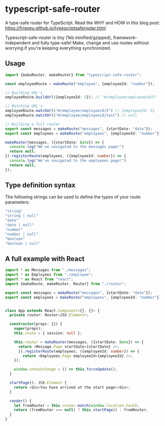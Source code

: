 # typescript-safe-router

A type-safe router for TypeScript. Read the WHY and HOW in this blog post:
https://frigoeu.github.io/typescriptsaferouter.html

Typescript-safe-router is tiny (1kb minified/gzipped), framework-independent and fully type-safe! Make, change and use routes without worrying if you're keeping everything synchronized.

## Usage

```typescript
import {makeRouter, makeRouter} from "typescript-safe-router";

const employeeRoute = makeRoute("employee", {employeeId: "number"});

// Building URL's
employeeRoute.buildUrl({employeeId: 5}); // "#/employee/employeeid/5"

// Matching URL's
employeeRoute.matchUrl("#/employee/employeeid/5") // {employeeId: 5}
employeeRoute.matchUrl("#/employee/employeeid/test") // null

// Building a full router
export const messages = makeRoute("messages", {startDate: "date"});
export const employees = makeRoute("employees", {employeeId: "number"});

makeRouter(messages, ({startDate: Date}) => {
  console.log("We've navigated to the messages page!")
  return null;
}).registerRoute(employees, ({employeeId: number}) => {
  console.log("We've navigated to the employees page!")
  return null;
});
```

## Type definition syntax

The following strings can be used to define the types of your route parameters:

```typescript
"string"
"string | null"
"date"
"date | null"
"number"
"number | null"
"boolean"
"boolean | null"
```

## A full example with React

```typescript
import * as Messages from "./messages";
import * as Employees from "./employee";
import * as React from "react";
import {makeRoute, makeRouter, Router} from "./router";

export const messages = makeRoute("messages", {startDate: "date"});
export const employees = makeRoute("employees", {employeeId: "number"});


class App extends React.Component<{}, {}> {
  private router: Router<JSX.Element>;

  constructor(props: {}) {
    super(props);
    this.state = { session: null };

    this.router = makeRouter(messages, ({startDate: Date}) => {
      return <Message.Page startDate={startDate} />;
      }).registerRoute(employees, ({employeeId: number}) => {
        return <Employees.Page employeeId={employeeId} />;
    });    

    window.onhashchange = () => this.forceUpdate();
  }

  startPage(): JSX.Element {
    return <div>You have arrived at the start page</div>;
  }

  render() {
    let fromRouter = this.router.match(window.location.hash);
    return (fromRouter === null) ? this.startPage() : fromRouter;
  }
}
```
